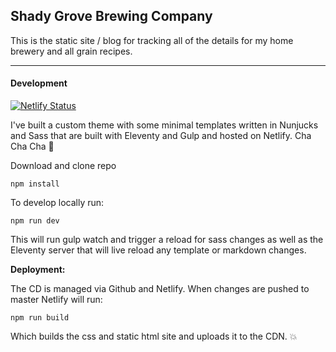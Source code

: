 ## Shady Grove Brewing Company

This is the static site / blog for tracking all of the details for my home brewery and all grain recipes.

---

#### Development

[![Netlify Status](https://api.netlify.com/api/v1/badges/c791eac3-037c-4dd3-af73-601fb7968260/deploy-status)](https://app.netlify.com/sites/shadygrove/deploys)

I've built a custom theme with some minimal templates written in Nunjucks and Sass that are built with Eleventy and Gulp and hosted on Netlify. Cha Cha Cha :tada:

Download and clone repo

```
npm install
```

To develop locally run:
```
npm run dev
```

This will run gulp watch and trigger a reload for sass changes as well as 
the Eleventy server that will live reload any template or markdown changes.

**Deployment:**

The CD is managed via Github and Netlify. When changes are pushed to master Netlify 
will run:
```
npm run build
```

Which builds the css and static html site and uploads it to the CDN. :boom:
